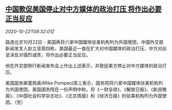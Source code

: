 <!--1603356970000-->
[中国敦促美国停止对中方媒体的政治打压 将作出必要正当反应](https://cn.reuters.com/article/china-mofa-us-media-1022-idCNKBS27711L)
------

<div><i>2020-10-22T08:32:01Z</i></div><p>路透北京10月22日 - 美国再将六家中国媒体驻美机构列为外国使团，中国外交部新闻发言人赵立坚周四称，美国最近一直在扩大对中国媒体的政治打压，中方对此坚决反对强烈谴责，将作出必要正当反应。</p><p>他在外交部例行新闻发布会上作出上述表示，并敦促美方停止对中方媒体的政治打压。</p><p>美国国务卿蓬佩奥(Mike Pompeo)周三表示，国务院将六家中国媒体驻美机构列为外国使团。美国国务院在一份声明中称，将《一财全球》、《解放日报》、《新民晚报》、《中国社会科学杂志社》、《北京周报》和《经济日报》的驻美机构列为外国使团。（完）</p>
